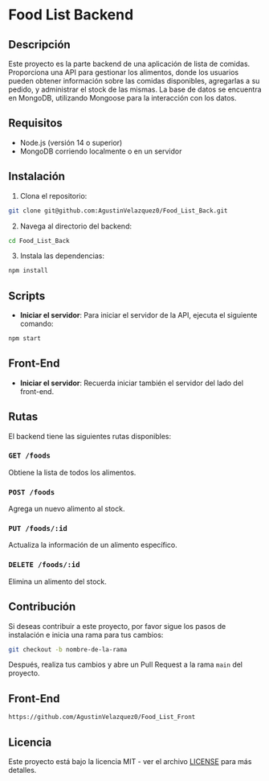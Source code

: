 # Food List Backend

## Descripción

Este proyecto es la parte backend de una aplicación de lista de comidas. Proporciona una API para gestionar los alimentos, donde los usuarios pueden obtener información sobre las comidas disponibles, agregarlas a su pedido, y administrar el stock de las mismas. La base de datos se encuentra en MongoDB, utilizando Mongoose para la interacción con los datos.

## Requisitos

- Node.js (versión 14 o superior)
- MongoDB corriendo localmente o en un servidor

## Instalación

1. Clona el repositorio:

```bash
git clone git@github.com:AgustinVelazquez0/Food_List_Back.git
```

2. Navega al directorio del backend:

```bash
cd Food_List_Back
```

3. Instala las dependencias:

```bash
npm install
```

## Scripts

- **Iniciar el servidor**: Para iniciar el servidor de la API, ejecuta el siguiente comando:

```bash
npm start
```

## Front-End

- **Iniciar el servidor**: Recuerda iniciar también el servidor del lado del front-end.

## Rutas

El backend tiene las siguientes rutas disponibles:

### `GET /foods`

Obtiene la lista de todos los alimentos.

### `POST /foods`

Agrega un nuevo alimento al stock.

### `PUT /foods/:id`

Actualiza la información de un alimento específico.

### `DELETE /foods/:id`

Elimina un alimento del stock.

## Contribución

Si deseas contribuir a este proyecto, por favor sigue los pasos de instalación e inicia una rama para tus cambios:

```bash
git checkout -b nombre-de-la-rama
```

Después, realiza tus cambios y abre un Pull Request a la rama `main` del proyecto.

## Front-End

```bash
https://github.com/AgustinVelazquez0/Food_List_Front
```

## Licencia

Este proyecto está bajo la licencia MIT - ver el archivo [LICENSE](LICENSE) para más detalles.
